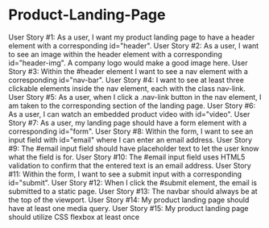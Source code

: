 # Product-Landing-Page

User Story #1: As a user, I want my product landing page to have a header element with a corresponding id="header".
User Story #2: As a user, I want to see an image within the header element with a corresponding id="header-img". A company
logo would make a good image here.
User Story #3: Within the #header element I want to see a nav element with a corresponding id="nav-bar".
User Story #4: I want to see at least three clickable elements inside the nav element, each with the class nav-link.
User Story #5: As a user, when I click a .nav-link button in the nav element, I am taken to the corresponding section of the
landing page.
User Story #6: As a user, I can watch an embedded product video with id="video".
User Story #7: As a user, my landing page should have a form element with a corresponding id="form".
User Story #8: Within the form, I want to see an input field with id="email" where I can enter an email address.
User Story #9: The #email input field should have placeholder text to let the user know what the field is for.
User Story #10: The #email input field uses HTML5 validation to confirm that the entered text is an email address.
User Story #11: Within the form, I want to see a submit input with a corresponding id="submit".
User Story #12: When I click the #submit element, the email is submitted to a static page.
User Story #13: The navbar should always be at the top of the viewport.
User Story #14: My product landing page should have at least one media query.
User Story #15: My product landing page should utilize CSS flexbox at least once

